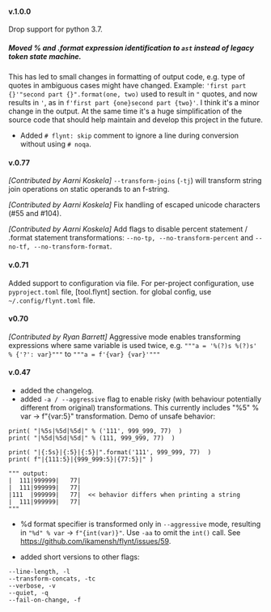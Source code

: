 #### v.1.0.0

Drop support for python 3.7.

##### Moved % and .format expression identification to `ast` instead of legacy token state machine. 
This has led to small changes in formatting of output code, e.g. type of quotes in ambiguous cases 
might have changed. Example:
`'first part {}'"second part {}".format(one, two)` used to result in `"` quotes, 
and now results in `'`, as in `f'first part {one}second part {two}'`. I think it's a minor change
in the output. At the same time it's a huge simplification of the source code that should help 
maintain and develop this project in the future.

* Added `# flynt: skip` comment to ignore a line during conversion without using `# noqa`.


#### v.0.77

*[Contributed by Aarni Koskela]* `--transform-joins` (`-tj`) will transform string join operations on static operands
to an f-string.

*[Contributed by Aarni Koskela]* Fix handling of escaped unicode characters (#55 and #104).

*[Contributed by Aarni Koskela]* Add flags to disable percent statement / .format statement transformations: `--no-tp, --no-transform-percent` and 
`--no-tf, --no-transform-format`.

#### v.0.71

Added support to configuration via file.
For per-project configuration, use `pyproject.toml` file, [tool.flynt] section.
for global config, use `~/.config/flynt.toml` file.

#### v0.70

*[Contributed by Ryan Barrett]* Aggressive mode enables transforming expressions where same variable is used twice, 
e.g. `"""a = '%(?)s %(?)s' % {'?': var}"""` to `"""a = f'{var} {var}'"""` 

#### v.0.47

* added the changelog.
* added `-a / --aggressive` flag to enable risky 
(with behaviour potentially different from original) transformations. 
This currently includes "%5" % var -> f"{var:5}" transformation. 
Demo of unsafe behavior: 

```
print( "|%5s|%5d|%5d|" % ('111', 999_999, 77)  )
print( "|%5d|%5d|%5d|" % (111, 999_999, 77)  )

print( "|{:5s}|{:5}|{:5}|".format('111', 999_999, 77)  )
print( f"|{111:5}|{999_999:5}|{77:5}|" )

""" output:
|  111|999999|   77|
|  111|999999|   77|
|111  |999999|   77|  << behavior differs when printing a string
|  111|999999|   77|
"""
```

* %d format specifier is transformed only in `--aggressive` mode,
  resulting in `"%d" % var` -> `f"{int(var)}"`.
  Use `-aa` to omit the `int()` call.
  See https://github.com/ikamensh/flynt/issues/59.

* added short versions to other flags:
```
--line-length, -l
--transform-concats, -tc
--verbose, -v
--quiet, -q
--fail-on-change, -f
```

